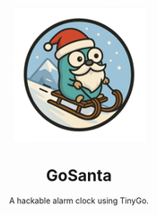 <div align="center">
  <a href="https://github.com/gkits/gosanta">
    <img src="assets/gosanta-gopher.png" alt="gosanta gopher" width="240" height="240">
  </a>
  <h1 align="center">GoSanta</h1>
  <p align="center">
    A hackable alarm clock using TinyGo.
  </p>
</div>
